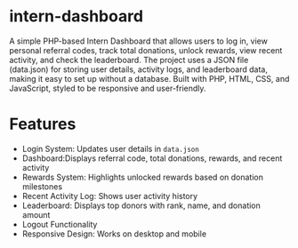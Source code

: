 # intern-dashboard
A simple PHP-based Intern Dashboard that allows users to log in, view personal referral codes, track total donations, unlock rewards, view recent activity, and check the leaderboard.
The project uses a JSON file (data.json) for storing user details, activity logs, and leaderboard data, making it easy to set up without a database.
Built with PHP, HTML, CSS, and JavaScript, styled to be responsive and user-friendly.
# Features
- Login System: Updates user details in `data.json`
- Dashboard:Displays referral code, total donations, rewards, and recent activity
- Rewards System: Highlights unlocked rewards based on donation milestones
- Recent Activity Log: Shows user activity history
- Leaderboard: Displays top donors with rank, name, and donation amount
- Logout Functionality
- Responsive Design: Works on desktop and mobile
